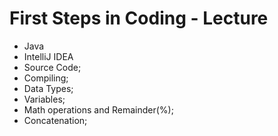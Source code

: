 # First Steps in Coding - Lecture

* Java
* IntelliJ IDEA
* Source Code;
* Compiling;
* Data Types;
* Variables;
* Math operations and Remainder(%);
* Concatenation;
